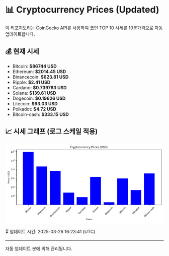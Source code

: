 
# 📊 Cryptocurrency Prices (Updated)

이 리포지토리는 CoinGecko API를 사용하여 코인 TOP 10 시세를 10분가격으로 자동 업데이트합니다.

## 💰 현재 시세
- Bitcoin: **$86744 USD**
- Ethereum: **$2014.45 USD**
- Binancecoin: **$623.81 USD**
- Ripple: **$2.41 USD**
- Cardano: **$0.739783 USD**
- Solana: **$139.61 USD**
- Dogecoin: **$0.19626 USD**
- Litecoin: **$93.03 USD**
- Polkadot: **$4.72 USD**
- Bitcoin-cash: **$333.15 USD**

## 📈 시세 그래프 (로그 스케일 적용)
![Crypto Prices](crypto_prices.png)

⏳ 업데이트 시간: 2025-03-26 16:23:41 (UTC)

---
자동 업데이트 봇에 의해 관리됩니다.
